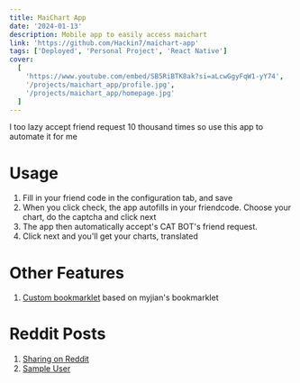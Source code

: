 ```yaml
---
title: MaiChart App
date: '2024-01-13'
description: Mobile app to easily access maichart
link: 'https://github.com/Hackin7/maichart-app'
tags: ['Deployed', 'Personal Project', 'React Native']
cover:
  [
    'https://www.youtube.com/embed/SB5RiBTK8ak?si=aLcwGgyFqW1-yY74',
    '/projects/maichart_app/profile.jpg',
    '/projects/maichart_app/homepage.jpg'
  ]
---
```



I too lazy accept friend request 10 thousand times so use this app to automate it for me

# Usage

1. Fill in your friend code in the configuration tab, and save
2. When you click check, the app autofills in your friendcode. Choose your chart, do the captcha and click next
3. The app then automatically accept's CAT BOT's friend request.
4. Click next and you'll get your charts, translated

# Other Features

1. [Custom bookmarklet](https://github.com/Hackin7/mai-tools-custom) based on myjian's bookmarklet 

# Reddit Posts

1. [Sharing on Reddit](https://www.reddit.com/r/maimai/s/JVmtb8zu6R)
2. [Sample User](https://www.reddit.com/r/maimai/s/QyXMbbvbiT)
